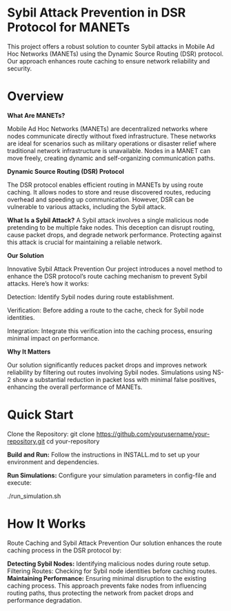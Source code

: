 **Sybil Attack Prevention in DSR Protocol for MANETs**
=========================

This project offers a robust solution to counter Sybil attacks in Mobile Ad Hoc Networks (MANETs) using the Dynamic Source Routing (DSR) protocol. Our approach enhances route caching to ensure network reliability and security.

**Overview**
=========================

**What Are MANETs?**

Mobile Ad Hoc Networks (MANETs) are decentralized networks where nodes communicate directly without fixed infrastructure. These networks are ideal for scenarios such as military operations or disaster relief where traditional network infrastructure is unavailable. Nodes in a MANET can move freely, creating dynamic and self-organizing communication paths.

**Dynamic Source Routing (DSR) Protocol**

The DSR protocol enables efficient routing in MANETs by using route caching. It allows nodes to store and reuse discovered routes, reducing overhead and speeding up communication. However, DSR can be vulnerable to various attacks, including the Sybil attack.

**What Is a Sybil Attack?**
A Sybil attack involves a single malicious node pretending to be multiple fake nodes. This deception can disrupt routing, cause packet drops, and degrade network performance. Protecting against this attack is crucial for maintaining a reliable network.

**Our Solution**

Innovative Sybil Attack Prevention
Our project introduces a novel method to enhance the DSR protocol’s route caching mechanism to prevent Sybil attacks. Here’s how it works:

Detection: Identify Sybil nodes during route establishment.

Verification: Before adding a route to the cache, check for Sybil node identities.

Integration: Integrate this verification into the caching process, ensuring minimal impact on performance.

**Why It Matters**

Our solution significantly reduces packet drops and improves network reliability by filtering out routes involving Sybil nodes. Simulations using NS-2 show a substantial reduction in packet loss with minimal false positives, enhancing the overall performance of MANETs.

# Quick Start
Clone the Repository: git clone https://github.com/yourusername/your-repository.git
cd your-repository

**Build and Run:**
Follow the instructions in INSTALL.md to set up your environment and dependencies.

**Run Simulations:**
Configure your simulation parameters in config-file and execute:

./run_simulation.sh

**How It Works**
=========================

Route Caching and Sybil Attack Prevention
Our solution enhances the route caching process in the DSR protocol by:

**Detecting Sybil Nodes:** Identifying malicious nodes during route setup.
Filtering Routes: Checking for Sybil node identities before caching routes.
**Maintaining Performance:** Ensuring minimal disruption to the existing caching process.
This approach prevents fake nodes from influencing routing paths, thus protecting the network from packet drops and performance degradation.
